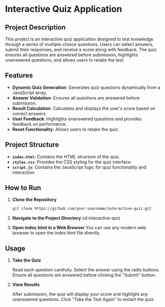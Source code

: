 # Interactive Quiz Application

## Project Description

This project is an interactive quiz application designed to test knowledge through a series of multiple-choice questions. Users can select answers, submit their responses, and receive a score along with feedback. The quiz ensures all questions are answered before submission, highlights unanswered questions, and allows users to retake the test.

## Features

- **Dynamic Quiz Generation**: Generates quiz questions dynamically from a JavaScript array.
- **Answer Validation**: Ensures all questions are answered before submission.
- **Result Calculation**: Calculates and displays the user's score based on correct answers.
- **User Feedback**: Highlights unanswered questions and provides feedback on performance.
- **Reset Functionality**: Allows users to retake the quiz.

## Project Structure

- **`index.html`**: Contains the HTML structure of the quiz.
- **`styles.css`**: Provides the CSS styling for the quiz interface.
- **`script.js`**: Contains the JavaScript logic for quiz functionality and interaction.

## How to Run

1. **Clone the Repository**

   ```bash
   git clone https://github.com/your-username/interactive-quiz.git
2. **Navigate to the Project Directory**
    cd interactive-quiz
3. **Open index.html in a Web Browser**
    You can use any modern web browser to open the index.html file directly.

## Usage
1. **Take the Quiz**

    Read each question carefully.
    Select the answer using the radio buttons.
    Ensure all questions are answered before clicking the "Submit" button.
2. **View Results**

    After submission, the quiz will display your score and highlight any unanswered questions.
    Click "Take the Test Again" to restart the quiz.